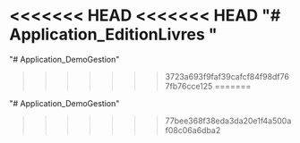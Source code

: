 <<<<<<< HEAD
<<<<<<< HEAD
"# Application_EditionLivres " 
=======
"# Application_DemoGestion" 
>>>>>>> 3723a693f9faf39cafcf84f98df767fb76cce125
=======

"# Application_DemoGestion" 
>>>>>>> 77bee368f38eda3da20e1f4a500af08c06a6dba2
